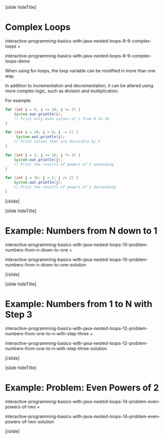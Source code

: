 [slide hideTitle]
# Complex Loops

interactive-programming-basics-with-java-nested-loops-8-9-complex-loops + 

interactive-programming-basics-with-java-nested-loops-8-9-complex-loops-demo

When using for-loops, the loop variable can be modified in more than one way.

In addition to incrementation and decrementation, it can be altered using more complex logic, such as division and multiplication.

For example:
``` java
for (int i = 0; i <= 10; i += 2) {
    System.out.println(i);
    // Print only even values of i from 0 to 10
}

for (int i = 20; i > 0; i -= 5) {
     System.out.println(i);
    // Print values that are devisible by 5
}

for (int j = 2; j <= 16; j *= 2) {
    System.out.println(j);
    // Print the results of powers of 2 ascending
}

for (int j = 16; j > 1; j /= 2) {
    System.out.println(j);
    // Print the results of powers of 2 descending
}

```
[/slide]

[slide hideTitle]
# Example: Numbers from N down to 1

interactive-programming-basics-with-java-nested-loops-10-problem-numbers-from-n-down-to-one + 

interactive-programming-basics-with-java-nested-loops-10-problem-numbers-from-n-down-to-one-solution

[/slide]

[slide hideTitle]
# Example: Numbers from 1 to N with Step 3

interactive-programming-basics-with-java-nested-loops-12-problem-numbers-from-one-to-n-with-step-three + 

interactive-programming-basics-with-java-nested-loops-12-problem-numbers-from-one-to-n-with-step-three-solution

[/slide]

[slide hideTitle]
# Example: Problem: Even Powers of 2

interactive-programming-basics-with-java-nested-loops-14-problem-even-powers-of-two + 

interactive-programming-basics-with-java-nested-loops-14-problem-even-powers-of-two-solution

[/slide]